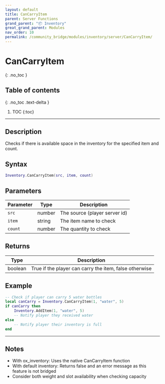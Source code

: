 ```yaml
---
layout: default
title: CanCarryItem
parent: Server Functions
grand_parent: "📦 Inventory"
great_grand_parent: Modules
nav_order: 10
permalink: /community_bridge/modules/inventory/server/CanCarryItem/
---
```


# CanCarryItem
{: .no_toc }

## Table of contents
{: .no_toc .text-delta }

1. TOC
{:toc}

---

## Description

Checks if there is available space in the inventory for the specified item and count.

## Syntax

```lua
Inventory.CanCarryItem(src, item, count)
```

## Parameters

| Parameter | Type | Description |
|-----------|------|-------------|
| `src` | number | The source (player server id) |
| `item` | string | The item name to check |
| `count` | number | The quantity to check |

## Returns

| Type | Description |
|------|-------------|
| boolean | True if the player can carry the item, false otherwise |

## Example

```lua
-- Check if player can carry 5 water bottles
local canCarry = Inventory.CanCarryItem(1, "water", 5)
if canCarry then
    Inventory.AddItem(1, "water", 5)
    -- Notify player they received water
else
    -- Notify player their inventory is full
end
```

---

## Notes

- With ox_inventory: Uses the native CanCarryItem function
- With default inventory: Returns false and an error message as this feature is not bridged
- Consider both weight and slot availability when checking capacity
